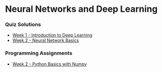 # Neural Networks and Deep Learning

### Quiz Solutions

- [Week 1 - Introduction to Deep Learning](https://github.com/acelyavul/coursera_deep_learning/blob/main/1-Introduction%20to%20deep%20learning.md)
- [Week 2 - Neural Network Basics](https://github.com/acelyavul/coursera_deep_learning/blob/main/2-Neural%20Network%20Basics.md)

### Programming Assignments

- [Week 2 - Python Basics with Numpy](https://github.com/acelyavul/coursera_deep_learning/blob/main/Python_Basics_with_Numpy.ipynb)
